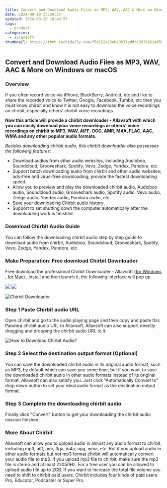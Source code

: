 ```yaml
---
title: Convert and Download Audio Files as MP3, WAV, AAC & More on Windows or macOS
date: 2024-09-19 23:29:33
updated: 2024-09-20 10:44:55
tags:
  - product
categories:
  - allavsoft
thumbnail: https://thmb.techidaily.com/f5d152a23ebe0537eddcc39792614d56215becc5357892b0b77a3b9431bbf691.jpg
---
```


## Convert and Download Audio Files as MP3, WAV, AAC & More on Windows or macOS

### Overview

If you often record voice via iPhone, BlackBerry, Android, etc and like to share the recorded voice to Twitter, Google, Facebook, Tumblr, etc then you must know chirbit and know it is not easy to download the voice recordings on chirbit, especially others' chirbit voice recordings.

**Now this article will provide a chirbit downloader - Allavsoft with which you can easily download your voice recordings or others' voice recordings on chirbit to MP3, WAV, AIFF, OGG, AMR, M4A, FLAC, AAC, WMA and any other popular audio formats.**

_Besides downloading chirbit audio, this chirbit downloader also possesses the following features:_

* Download audios from other audio websites, including Audioboo, Soundcloud, Grooveshark, Spotify, Vevo, Zedge, Yandex, Pandora, etc.
* Support batch downloading audio from chirbit and other audio websites; ads-free and virus-free downloading; provide the fastest downloading speed.
* Allow you to preview and play the downloaded chirbit audio, Audioboo audio, Soundcloud audio, Grooveshark audio, Spotify audio, Vevo audio, Zedge audio, Yandex audio, Pandora audio, etc.
* Save your downloading Chirbit audio history
* Support to set shutting down the computer automatically after the downloading work is finished.

### Download Chirbit Audio Guide

You can follow the downloading chirbit audio step by step guide to download audio from chirbit, Audioboo, Soundcloud, Grooveshark, Spotify, Vevo, Zedge, Yandex, Pandora, etc.

### Make Preparation: Free download Chirbit Downloader

Free download the professional Chirbit Downloader - Allavsoft ([for Windows](https://tools.techidaily.com/allavsoft/products/) , [for Mac](https://tools.techidaily.com/allavsoft/products/)) , install and then launch it, the following interface will pop up.

[![](https://www.allavsoft.com/how-to/../images/how-to/free-download-win.jpg)](https://tools.techidaily.com/allavsoft/products/) [![](https://www.allavsoft.com/how-to/../images/how-to/free-download-mac.jpg)](https://tools.techidaily.com/allavsoft/products/)

![Chirbit Downloader](https://www.allavsoft.com/how-to/../images/allavsoft/screen-shot-600.jpg)

### Step 1 Paste Chirbit audio URL

Open chirbit and go to the audio playing page and then copy and paste this Pandora chirbit audio URL to Allavsoft. Allavsoft can also support directly dragging and dropping the chirbit audio URL to it.

![How to Download Chirbit Audio?](https://www.allavsoft.com/how-to/../images/how-to/download-rtmp-video/download-rtmp-video.jpg)

### Step 2 Select the destination output format (Optional)

You can save the downloaded chirbit audio in its original audio format, such as MP3, by default which can save you some time, but if you want to save the downloaded chirbit audio in other audio formats instead of its original format, Allavsoft can also satisfy you. Just click "Automatically Convert to" drop down button to set your ideal audio format as the destination output format.

### Step 3 Complete the downloading chirbit audio

Finally click "Convert" button to get your downloading the chirbit audio mission finished.

### More About Chirbit

Allavsoft can allow you to upload audio in almost any audio format to chirbit, including mp3, aiff, amr, 3ga, m4a, ogg, wma, etc. But if you upload audio in other audio formats but not mp3 format chirbit will automatically convert your audio file to mp3\. If you upload mp3 file to chirbit, make sure the mp3 file is stereo and at least 22050Hz. For a free user you can be allowed to upload audio file up to 2GB. If you want to increase the total file volume you need to shift to chirbit paid users. Chirbit includes four kinds of paid users: Pro, Educator, Podcaster or Super Pro.

<ins class="adsbygoogle"
     style="display:block"
     data-ad-format="autorelaxed"
     data-ad-client="ca-pub-7571918770474297"
     data-ad-slot="1223367746"></ins>



<ins class="adsbygoogle"
     style="display:block"
     data-ad-client="ca-pub-7571918770474297"
     data-ad-slot="8358498916"
     data-ad-format="auto"
     data-full-width-responsive="true"></ins>
